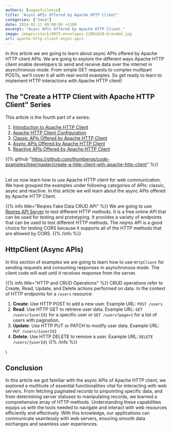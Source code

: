 ```yaml
---
authors: [sagaofsilence]
title: "Async APIs Offered by Apache HTTP Client"
categories: ["Java"]
date: 2024-02-11 00:00:00 +1100
excerpt: "Async APIs Offered by Apache HTTP Client."
image: images/stock/0075-envelopes-1200x628-branded.jpg
url: apache-http-client-async-apis
---
```


In this article we are going to learn about async APIs offered by Apache HTTP client APIs. We are going to explore the different ways Apache HTTP client enable developers to send and receive data over the internet in asynchronous mode. From simple GET requests to complex multipart POSTs, we'll cover it all with real-world examples. So get ready to learn to implement HTTP interactions with Apache HTTP client! 

## The "Create a HTTP Client with Apache HTTP Client" Series

This article is the fourth part of a series:

1. [Introduction to Apache HTTP Client](/create-a-http-client-with-apache-http-client/)
2. [Apache HTTP Client Configuration](/apache-http-client-config/)
3. [Classic APIs Offered by Apache HTTP Client](/apache-http-client-classic-apis/)
4. [Async APIs Offered by Apache HTTP Client](/apache-http-client-async-apis/)
5. [Reactive APIs Offered by Apache HTTP Client](/apache-http-client-reactive-apis/)

{{% github "https://github.com/thombergs/code-examples/tree/master/create-a-http-client-wth-apache-http-client" %}}

\
Let us now learn how to use Apache HTTP client for web communication. We have grouped the examples under following categories of APIs: classic, async and reactive. In this article we will learn about the async APIs offered by Apache HTTP Client.


{{% info title="Reqres Fake Data CRUD API" %}}
We are going to use [Reqres API Server](https://reqres.in) to test different HTTP methods. It is a free online API that can be used for testing and prototyping. It provides a variety of endpoints that can be used to test different HTTP methods. The reqres API is a good choice
 for testing CORS because it supports all of the HTTP methods that are allowed by CORS.
{{% /info %}}

## HttpClient (Async APIs)
In this section of examples we are going to learn how to use `HttpClient` for sending requests and consuming responses in asynchronous mode. The client code will wait until it receives response from the server.

{{% info title="HTTP and CRUD Operations" %}}
CRUD operations refer to Create, Read, Update, and Delete actions performed on data. In the context of HTTP endpoints for a `/users` resource:
1. **Create**: Use HTTP POST to add a new user. Example URL: `POST /users`
2. **Read**: Use HTTP GET to retrieve user data. Example URL: `GET /users/{userId}` for a specific user or `GET /users?page=1` for a list of users with pagination.
3. **Update**: Use HTTP PUT or PATCH to modify user data. Example URL: `PUT /users/{userId}`
4. **Delete**: Use HTTP DELETE to remove a user. Example URL: `DELETE /users/{userId}`
{{% /info %}}

\

## Conclusion
In this article we got familiar with the async APIs of Apache HTTP client, we explored a multitude of essential functionalities vital for interacting with web servers. From fetching paginated records to pinpointing specific data, and from determining server statuses to manipulating records, we learned a comprehensive array of HTTP methods. Understanding these capabilities equips us with the tools needed to navigate and interact with web resources efficiently and effectively. With this knowledge, our applications can communicate seamlessly with web servers, ensuring smooth data exchanges and seamless user experiences.
